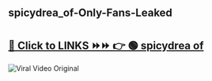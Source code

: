 
 ## spicydrea_of-Only-Fans-Leaked

# <h2><a href="https://clipsfans.com/spicydrea_of&ref=git">🔗 Click to LINKS ⏩⏩ 👉 🟢 spicydrea of </a></h2>

<a href="https://clipsfans.com/spicydrea_of&ref=git" rel="nofollow" data-target="animated-image.originalLink"><img src="https://i.ibb.co.com/xMMVF88/686577567.gif" alt="Viral Video Original" style="max-width: 100%; display: inline-block;" data-target="animated-image.originalImage"></a>

